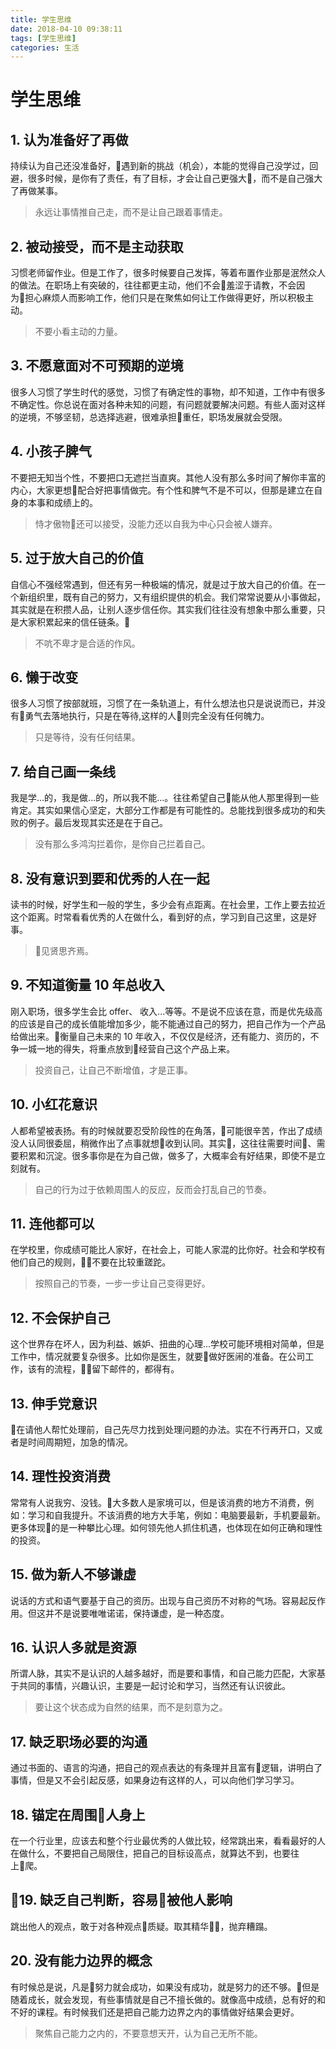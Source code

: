 ```yaml
---
title: 学生思维
date: 2018-04-10 09:38:11
tags: [学生思维]
categories: 生活
---
```

# 学生思维

## 1. 认为准备好了再做

持续认为自己还没准备好，遇到新的挑战（机会），本能的觉得自己没学过，回避，很多时候，是你有了责任，有了目标，才会让自己更强大，而不是自己强大了再做某事。
> 永远让事情推自己走，而不是让自己跟着事情走。

## 2. 被动接受，而不是主动获取

习惯老师留作业。但是工作了，很多时候要自己发挥，等着布置作业那是泯然众人的做法。在职场上有突破的，往往都更主动，他们不会羞涩于请教，不会因为担心麻烦人而影响工作，他们只是在聚焦如何让工作做得更好，所以积极主动。
> 不要小看主动的力量。

## 3. 不愿意面对不可预期的逆境

很多人习惯了学生时代的感觉，习惯了有确定性的事物，却不知道，工作中有很多不确定性。你总说在面对各种未知的问题，有问题就要解决问题。有些人面对这样的逆境，不够坚韧，总选择逃避，很难承担重任，职场发展就会受限。

## 4. 小孩子脾气

不要把无知当个性，不要把口无遮拦当直爽。其他人没有那么多时间了解你丰富的内心，大家更想配合好把事情做完。有个性和脾气不是不可以，但那是建立在自身的本事和成绩上的。
> 恃才傲物还可以接受，没能力还以自我为中心只会被人嫌弃。

## 5. 过于放大自己的价值

自信心不强经常遇到，但还有另一种极端的情况，就是过于放大自己的价值。在一个新组织里，既有自己的努力，又有组织提供的机会。我们常常说要从小事做起，其实就是在积攒人品，让别人逐步信任你。其实我们往往没有想象中那么重要，只是大家积累起来的信任链条。
> 不吭不卑才是合适的作风。

## 6. 懒于改变

很多人习惯了按部就班，习惯了在一条轨道上，有什么想法也只是说说而已，并没有勇气去落地执行，只是在等待,这样的人则完全没有任何魄力。
> 只是等待，没有任何结果。

## 7. 给自己画一条线

我是学...的，我是做...的，所以我不能...。往往希望自己能从他人那里得到一些肯定。其实如果信心坚定，大部分工作都是有可能性的。总能找到很多成功的和失败的例子。最后发现其实还是在于自己。
> 没有那么多鸿沟拦着你，是你自己拦着自己。

## 8. 没有意识到要和优秀的人在一起

读书的时候，好学生和一般的学生，多少会有点距离。在社会里，工作上要去拉近这个距离。时常看看优秀的人在做什么，看到好的点，学习到自己这里，这是好事。
> 见贤思齐焉。

## 9. 不知道衡量 10 年总收入

刚入职场，很多学生会比 offer、 收入...等等。不是说不应该在意，而是优先级高的应该是自己的成长值能增加多少，能不能通过自己的努力，把自己作为一个产品给做出来。衡量自己未来的 10 年收入，不仅仅是经济，还有能力、资历的，不争一城一地的得失，将重点放到经营自己这个产品上来。
> 投资自己，让自己不断增值，才是正事。

## 10. 小红花意识

人都希望被表扬。有的时候就要忍受阶段性的在角落，可能很辛苦，作出了成绩没人认同很委屈，稍微作出了点事就想收到认同。其实，这往往需要时间、需要积累和沉淀。很多事你是在为自己做，做多了，大概率会有好结果，即使不是立刻就有。
> 自己的行为过于依赖周围人的反应，反而会打乱自己的节奏。

## 11. 连他都可以

在学校里，你成绩可能比人家好，在社会上，可能人家混的比你好。社会和学校有他们自己的规则，不要在比较重蹉跎。
> 按照自己的节奏，一步一步让自己变得更好。

## 12. 不会保护自己

这个世界存在坏人，因为利益、嫉妒、扭曲的心理...学校可能环境相对简单，但是工作中，情况就要复杂很多。比如你是医生，就要做好医闹的准备。在公司工作，该有的流程，留下邮件的，都得有。

## 13. 伸手党意识

在请他人帮忙处理前，自己先尽力找到处理问题的办法。实在不行再开口，又或者是时间周期短，加急的情况。

## 14. 理性投资消费

常常有人说我穷、没钱。大多数人是家境可以，但是该消费的地方不消费，例如：学习和自我提升。不该消费的地方大手笔，例如：电脑要最新，手机要最新。更多体现的是一种攀比心理。如何领先他人抓住机遇，也体现在如何正确和理性的投资。

## 15. 做为新人不够谦虚

说话的方式和语气要基于自己的资历。出现与自己资历不对称的气场。容易起反作用。但这并不是说要唯唯诺诺，保持谦虚，是一种态度。

## 16. 认识人多就是资源

所谓人脉，其实不是认识的人越多越好，而是要和事情，和自己能力匹配，大家基于共同的事情，兴趣认识，主要是一起讨论和学习，当然还有认识彼此。
> 要让这个状态成为自然的结果，而不是刻意为之。

## 17. 缺乏职场必要的沟通

通过书面的、语言的沟通，把自己的观点表达的有条理并且富有逻辑，讲明白了事情，但是又不会引起反感，如果身边有这样的人，可以向他们学习学习。

## 18. 锚定在周围人身上

在一个行业里，应该去和整个行业最优秀的人做比较，经常跳出来，看看最好的人在做什么，不要把自己局限住，把自己的目标设高点，就算达不到，也要往上爬。

## 19. 缺乏自己判断，容易被他人影响

跳出他人的观点，敢于对各种观点质疑。取其精华，抛弃糟蹋。

## 20. 没有能力边界的概念

有时候总是说，凡是努力就会成功，如果没有成功，就是努力的还不够。但是随着成长，就会发现，有些事情就是自己不擅长做的。就像高中成绩，总有好的和不好的课程。有时候我们还是把自己能力边界之内的事情做好结果会更好。
> 聚焦自己能力之内的，不要意想天开，认为自己无所不能。
